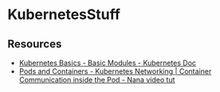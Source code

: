 # KubernetesStuff

## Resources
* [Kubernetes Basics - Basic Modules - Kubernetes Doc](https://kubernetes.io/docs/tutorials/kubernetes-basics/)
* [Pods and Containers - Kubernetes Networking | Container Communication inside the Pod - Nana video tut](https://www.youtube.com/watch?v=5cNrTU6o3Fw)
